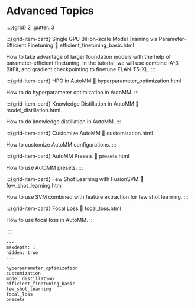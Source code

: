# Advanced Topics

::::{grid} 2
  :gutter: 3

:::{grid-item-card} Single GPU Billion-scale Model Training via Parameter-Efficient Finetuning
  :link: efficient_finetuning_basic.html

  How to take advantage of larger foundation models with the help of parameter-efficient finetuning.
  In the tutorial, we will use combine IA^3, BitFit, and gradient checkpointing to finetune FLAN-T5-XL.
:::

:::{grid-item-card} HPO in AutoMM
  :link: hyperparameter_optimization.html

  How to do hyperparameter optimization in AutoMM.
:::

:::{grid-item-card} Knowledge Distillation in AutoMM
  :link: model_distillation.html

  How to do knowledge distillation in AutoMM.
:::

:::{grid-item-card} Customize AutoMM
  :link: customization.html

  How to customize AutoMM configurations.
:::

:::{grid-item-card} AutoMM Presets
  :link: presets.html

  How to use AutoMM presets.
:::

:::{grid-item-card} Few Shot Learning with FusionSVM
  :link: few_shot_learning.html

  How to use SVM combined with feature extraction for few shot learning.
:::

:::{grid-item-card} Focal Loss
  :link: focal_loss.html

  How to use focal loss in AutoMM.
:::

::::

```{toctree}
---
maxdepth: 1
hidden: true
---

hyperparameter_optimization
customization
model_distillation
efficient_finetuning_basic
few_shot_learning
focal_loss
presets
```

